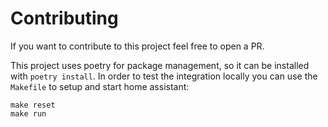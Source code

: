 # Contributing

If you want to contribute to this project feel free to open a PR.

This project uses poetry for package management, so it can be installed with `poetry install`. In order to test the integration locally you can use the `Makefile` to setup and start home assistant:

```
make reset
make run
```